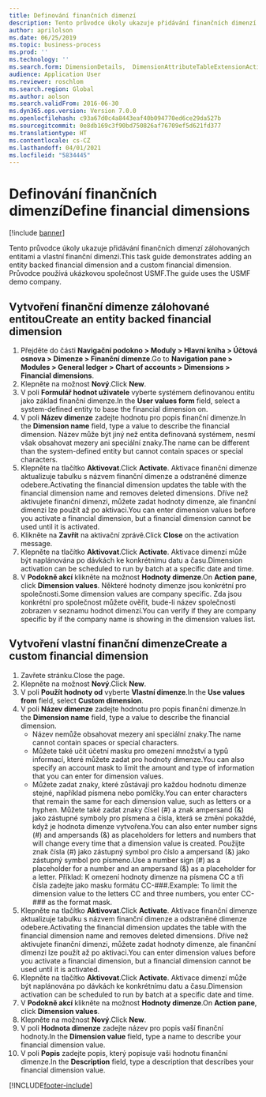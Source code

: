 ```yaml
---
title: Definování finančních dimenzí
description: Tento průvodce úkoly ukazuje přidávání finančních dimenzí zálohovaných entitami a vlastní finanční dimenzi.
author: aprilolson
ms.date: 06/25/2019
ms.topic: business-process
ms.prod: ''
ms.technology: ''
ms.search.form: DimensionDetails,  DimensionAttributeTableExtensionActivate, DimensionValueDetails
audience: Application User
ms.reviewer: roschlom
ms.search.region: Global
ms.author: aolson
ms.search.validFrom: 2016-06-30
ms.dyn365.ops.version: Version 7.0.0
ms.openlocfilehash: c93a67d0c4a8443eaf40b094770ed6ce29da527b
ms.sourcegitcommit: 0e8db169c3f90bd750826af76709ef5d621fd377
ms.translationtype: HT
ms.contentlocale: cs-CZ
ms.lasthandoff: 04/01/2021
ms.locfileid: "5834445"
---
```

# <a name="define-financial-dimensions"></a><span data-ttu-id="e3f53-103">Definování finančních dimenzí</span><span class="sxs-lookup"><span data-stu-id="e3f53-103">Define financial dimensions</span></span>

[!include [banner](../../includes/banner.md)]

<span data-ttu-id="e3f53-104">Tento průvodce úkoly ukazuje přidávání finančních dimenzí zálohovaných entitami a vlastní finanční dimenzi.</span><span class="sxs-lookup"><span data-stu-id="e3f53-104">This task guide demonstrates adding an entity backed financial dimension and a custom financial dimension.</span></span>  <span data-ttu-id="e3f53-105">Průvodce používá ukázkovou společnost USMF.</span><span class="sxs-lookup"><span data-stu-id="e3f53-105">The guide uses the USMF demo company.</span></span>


## <a name="create-an-entity-backed-financial-dimension"></a><span data-ttu-id="e3f53-106">Vytvoření finanční dimenze zálohované entitou</span><span class="sxs-lookup"><span data-stu-id="e3f53-106">Create an entity backed financial dimension</span></span>
1. <span data-ttu-id="e3f53-107">Přejděte do části **Navigační podokno > Moduly > Hlavní kniha > Účtová osnova > Dimenze > Finanční dimenze**.</span><span class="sxs-lookup"><span data-stu-id="e3f53-107">Go to **Navigation pane > Modules > General ledger > Chart of accounts > Dimensions > Financial dimensions**.</span></span>
2. <span data-ttu-id="e3f53-108">Klepněte na možnost **Nový**.</span><span class="sxs-lookup"><span data-stu-id="e3f53-108">Click **New**.</span></span>
3. <span data-ttu-id="e3f53-109">V poli **Formulář hodnot uživatele** vyberte systémem definovanou entitu jako základ finanční dimenze.</span><span class="sxs-lookup"><span data-stu-id="e3f53-109">In the **User values form** field, select a system-defined entity to base the financial dimension on.</span></span> 
4. <span data-ttu-id="e3f53-110">V poli **Název dimenze** zadejte hodnotu pro popis finanční dimenze.</span><span class="sxs-lookup"><span data-stu-id="e3f53-110">In the **Dimension name** field, type a value to describe the financial dimension.</span></span> <span data-ttu-id="e3f53-111">Název může být jiný než entita definovaná systémem, nesmí však obsahovat mezery ani speciální znaky.</span><span class="sxs-lookup"><span data-stu-id="e3f53-111">The name can be different than the system-defined entity but cannot contain spaces or special characters.</span></span>
5. <span data-ttu-id="e3f53-112">Klepněte na tlačítko **Aktivovat**.</span><span class="sxs-lookup"><span data-stu-id="e3f53-112">Click **Activate**.</span></span> <span data-ttu-id="e3f53-113">Aktivace finanční dimenze aktualizuje tabulku s názvem finanční dimenze a odstraněné dimenze odebere.</span><span class="sxs-lookup"><span data-stu-id="e3f53-113">Activating the financial dimension updates the table with the financial dimension name and removes deleted dimensions.</span></span> <span data-ttu-id="e3f53-114">Dříve než aktivujete finanční dimenzi, můžete zadat hodnoty dimenze, ale finanční dimenzi lze použít až po aktivaci.</span><span class="sxs-lookup"><span data-stu-id="e3f53-114">You can enter dimension values before you activate a financial dimension, but a financial dimension cannot be used until it is activated.</span></span>  
6. <span data-ttu-id="e3f53-115">Klikněte na **Zavřít** na aktivační zprávě.</span><span class="sxs-lookup"><span data-stu-id="e3f53-115">Click **Close** on the activation message.</span></span>
7. <span data-ttu-id="e3f53-116">Klepněte na tlačítko **Aktivovat**.</span><span class="sxs-lookup"><span data-stu-id="e3f53-116">Click **Activate**.</span></span> <span data-ttu-id="e3f53-117">Aktivace dimenzí může být naplánována po dávkách ke konkrétnímu datu a času.</span><span class="sxs-lookup"><span data-stu-id="e3f53-117">Dimension activation can be scheduled to run by batch at a specific date and time.</span></span>  
8. <span data-ttu-id="e3f53-118">V **Podokně akcí** klikněte na možnost **Hodnoty dimenze**.</span><span class="sxs-lookup"><span data-stu-id="e3f53-118">On **Action pane**, click **Dimension values**.</span></span> <span data-ttu-id="e3f53-119">Některé hodnoty dimenze jsou konkrétní pro společnosti.</span><span class="sxs-lookup"><span data-stu-id="e3f53-119">Some dimension values are company specific.</span></span> <span data-ttu-id="e3f53-120">Zda jsou konkrétní pro společnost můžete ověřit, bude-li název společnosti zobrazen v seznamu hodnot dimenzí.</span><span class="sxs-lookup"><span data-stu-id="e3f53-120">You can verify if they are company specific by if the company name is showing in the dimension values list.</span></span>  

## <a name="create-a-custom-financial-dimension"></a><span data-ttu-id="e3f53-121">Vytvoření vlastní finanční dimenze</span><span class="sxs-lookup"><span data-stu-id="e3f53-121">Create a custom financial dimension</span></span>
1. <span data-ttu-id="e3f53-122">Zavřete stránku.</span><span class="sxs-lookup"><span data-stu-id="e3f53-122">Close the page.</span></span>
2. <span data-ttu-id="e3f53-123">Klepněte na možnost **Nový**.</span><span class="sxs-lookup"><span data-stu-id="e3f53-123">Click **New**.</span></span>
3. <span data-ttu-id="e3f53-124">V poli **Použít hodnoty od** vyberte **Vlastní dimenze**.</span><span class="sxs-lookup"><span data-stu-id="e3f53-124">In the **Use values from** field, select **Custom dimension**.</span></span>
4. <span data-ttu-id="e3f53-125">V poli **Název dimenze** zadejte hodnotu pro popis finanční dimenze.</span><span class="sxs-lookup"><span data-stu-id="e3f53-125">In the **Dimension name** field, type a value to describe the financial dimension.</span></span>
    - <span data-ttu-id="e3f53-126">Název nemůže obsahovat mezery ani speciální znaky.</span><span class="sxs-lookup"><span data-stu-id="e3f53-126">The name cannot contain spaces or special characters.</span></span>  
    - <span data-ttu-id="e3f53-127">Můžete také učit účetní masku pro omezení množství a typů informací, které můžete zadat pro hodnoty dimenze.</span><span class="sxs-lookup"><span data-stu-id="e3f53-127">You can also specify an account mask to limit the amount and type of information that you can enter for dimension values.</span></span>   
    - <span data-ttu-id="e3f53-128">Můžete zadat znaky, které zůstávají pro každou hodnotu dimenze stejné, například písmena nebo pomlčky.</span><span class="sxs-lookup"><span data-stu-id="e3f53-128">You can enter characters that remain the same for each dimension value, such as letters or a hyphen.</span></span> <span data-ttu-id="e3f53-129">Můžete také zadat znaky čísel (#) a znak ampersand (&) jako zástupné symboly pro písmena a čísla, která se změní pokaždé, když je hodnota dimenze vytvořena.</span><span class="sxs-lookup"><span data-stu-id="e3f53-129">You can also enter number signs (#) and ampersands (&) as placeholders for letters and numbers that will change every time that a dimension value is created.</span></span> <span data-ttu-id="e3f53-130">Použijte znak čísla (#) jako zástupný symbol pro číslo a ampersand (&) jako zástupný symbol pro písmeno.</span><span class="sxs-lookup"><span data-stu-id="e3f53-130">Use a number sign (#) as a placeholder for a number and an ampersand (&) as a placeholder for a letter.</span></span>  <span data-ttu-id="e3f53-131">Příklad: K omezení hodnoty dimenze na písmena CC a tři čísla zadejte jako masku formátu CC-###.</span><span class="sxs-lookup"><span data-stu-id="e3f53-131">Example: To limit the dimension value to the letters CC and three numbers, you enter CC-### as the format mask.</span></span>  
5. <span data-ttu-id="e3f53-132">Klepněte na tlačítko **Aktivovat**.</span><span class="sxs-lookup"><span data-stu-id="e3f53-132">Click **Activate**.</span></span> <span data-ttu-id="e3f53-133">Aktivace finanční dimenze aktualizuje tabulku s názvem finanční dimenze a odstraněné dimenze odebere.</span><span class="sxs-lookup"><span data-stu-id="e3f53-133">Activating the financial dimension updates the table with the financial dimension name and removes deleted dimensions.</span></span> <span data-ttu-id="e3f53-134">Dříve než aktivujete finanční dimenzi, můžete zadat hodnoty dimenze, ale finanční dimenzi lze použít až po aktivaci.</span><span class="sxs-lookup"><span data-stu-id="e3f53-134">You can enter dimension values before you activate a financial dimension, but a financial dimension cannot be used until it is activated.</span></span>     
6. <span data-ttu-id="e3f53-135">Klepněte na tlačítko **Aktivovat**.</span><span class="sxs-lookup"><span data-stu-id="e3f53-135">Click **Activate**.</span></span> <span data-ttu-id="e3f53-136">Aktivace dimenzí může být naplánována po dávkách ke konkrétnímu datu a času.</span><span class="sxs-lookup"><span data-stu-id="e3f53-136">Dimension activation can be scheduled to run by batch at a specific date and time.</span></span>      
7. <span data-ttu-id="e3f53-137">V **Podokně akcí** klikněte na možnost **Hodnoty dimenze**.</span><span class="sxs-lookup"><span data-stu-id="e3f53-137">On **Action pane**, click **Dimension values**.</span></span>
8. <span data-ttu-id="e3f53-138">Klepněte na možnost **Nový**.</span><span class="sxs-lookup"><span data-stu-id="e3f53-138">Click **New**.</span></span>
9. <span data-ttu-id="e3f53-139">V poli **Hodnota dimenze** zadejte název pro popis vaší finanční hodnoty.</span><span class="sxs-lookup"><span data-stu-id="e3f53-139">In the **Dimension value** field, type a name to describe your financial dimension value.</span></span>
10. <span data-ttu-id="e3f53-140">V poli **Popis** zadejte popis, který popisuje vaši hodnotu finanční dimenze.</span><span class="sxs-lookup"><span data-stu-id="e3f53-140">In the **Description** field, type a description that describes your financial dimension value.</span></span>



[!INCLUDE[footer-include](../../../includes/footer-banner.md)]
